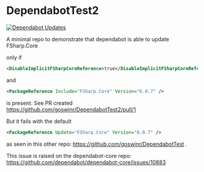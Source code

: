 # DependabotTest2

[![Dependabot Updates](https://github.com/goswinr/DependabotTest2/actions/workflows/dependabot/dependabot-updates/badge.svg)](https://github.com/goswinr/DependabotTest2/actions/workflows/dependabot/dependabot-updates)

A minimal repo to demonstrate that dependabot is able to update FSharp.Core

only if

```xml
<DisableImplicitFSharpCoreReference>true</DisableImplicitFSharpCoreReference>
```
and
```xml
<PackageReference Include="FSharp.Core" Version="6.0.7" />
```
is present.
See PR created https://github.com/goswinr/DependabotTest2/pull/1

But it fails with the default
```xml
<PackageReference Update="FSharp.Core" Version="6.0.7" />
```
as seen in this other repo: https://github.com/goswinr/DependabotTest .


This issue is raised on the dependabot-core repo:  https://github.com/dependabot/dependabot-core/issues/10883
